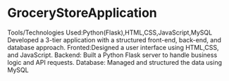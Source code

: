 # GroceryStoreApplication
Tools/Technologies Used:Python(Flask),HTML,CSS,JavaScript,MySQL
 Developed a 3-tier application with a structured front-end, back-end, and database approach.  Fronted:Designed a user interface using HTML,CSS, and JavaScript.  Backend: Built a Python Flask server to handle business logic and API requests.  Database: Managed and structured the data using MySQL
